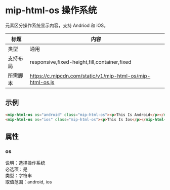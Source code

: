 # mip-html-os 操作系统

元素区分操作系统显示内容，支持 Andriod 和 iOS。

标题|内容
----|----
类型|通用
支持布局|responsive,fixed-height,fill,container,fixed
所需脚本|https://c.mipcdn.com/static/v1/mip-html-os/mip-html-os.js

## 示例

```html
<mip-html-os os="android" class="mip-html-os"><p>This Is Android</p></mip-html-os>
<mip-html-os os="ios" class="mip-html-os"><p>This Is Ios</p></mip-html-os>
```

## 属性

### os

说明：选择操作系统  
必选项：是  
类型：字符串  
取值范围：android, ios  

